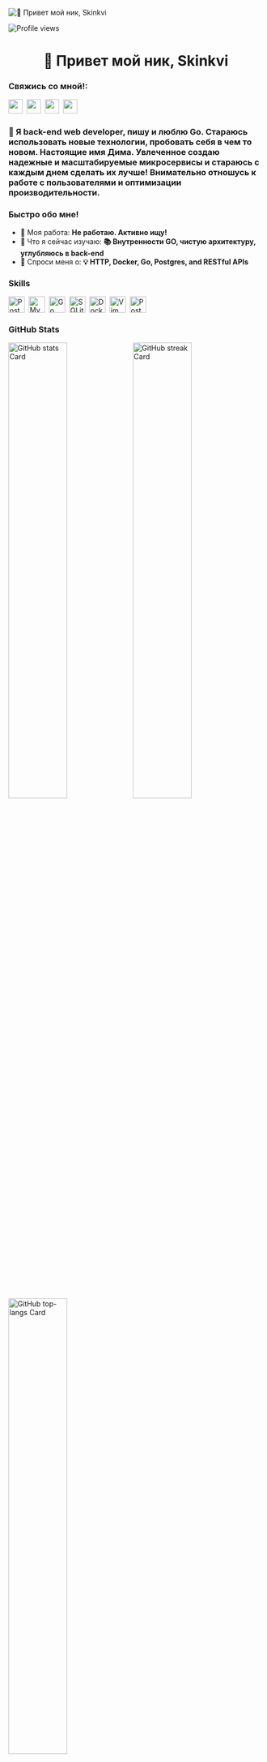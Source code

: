 ![👋 Привет мой ник, Skinkvi](https://mir-s3-cdn-cf.behance.net/project_modules/max_1200/79731568097599.5b50bca477735.jpg)

![Profile views](https://komarev.com/ghpvc/?username=Skinkvi&label=Profile%20views&color=0e75b6&style=flat)

<div id="toc">
  <ul align="center" style="list-style: none">
    <summary>
      <h1>
        👋 Привет мой ник, Skinkvi
      </h1>
    </summary>
  </ul>
</div>

**<h3 align="left">Свяжись со мной!:</h3>** 
<p align="left"><a href="https://www.linkedin.com/in/sushil-magare" target="_blank"><img src="https://img.shields.io/badge/LinkedIn-0077B5?logo=linkedin&logoColor=white" height="28" style="margin-right: 4px"></a> <a href="https://twitter.com/Sushil__SM" target="_blank"><img src="https://img.shields.io/badge/Twitter-000000?logo=X&logoColor=white" height="28" style="margin-right: 4px"></a> <a href="spotify.skinkvi@gmail.com" target="_blank"><img src="https://img.shields.io/badge/Gmail-D14836?style=for-the-badge&logo=gmail&logoColor=white" height="28" style="margin-right: 4px"></a> <a href="https://github.com/https://github.com/skinkvi" target="_blank"><img src="https://img.shields.io/badge/GitHub-100000?style=for-the-badge&logo=github&logoColor=white" height="28" style="margin-right: 4px"></a></p>

 **<h3 align="left">🚀 Я back-end web developer, пишу и люблю Go. Стараюсь использовать новые технологии, пробовать себя в чем то новом. Настоящие имя Дима. Увлеченное создаю надежные и масштабируемые микросервисы и стараюсь с каждым днем сделать их лучше! Внимательно отношусь к работе с пользователями и оптимизации производительности. </h3>**

**<h3 align="left">Быстро обо мне!</h3>**

- 💼 Моя работа: **Не работаю. Активно ищу!**
- 🌱 Что я сейчас изучаю: **📚 Внутренности GO, чистую архитектуру, углубляюсь в back-end**
- 💬 Спроси меня о: **💡 HTTP, Docker, Go, Postgres, and RESTful APIs**

 **<h3 align="left">Skills</h3>**

<div style="display: flex; flex-wrap: wrap; gap: 4px; justify-content: left;"><img src="https://img.shields.io/badge/PostgreSQL-316192?logo=postgresql&logoColor=white" height="32" alt="PostgreSQL" style="margin-right: 4px"> <img src="https://img.shields.io/badge/MySQL-4479A1?logo=mysql&logoColor=white" height="32" alt="MySQL" style="margin-right: 4px"> <img src="https://img.shields.io/badge/Go-00ADD8?logo=go&logoColor=white" height="32" alt="Go" style="margin-right: 4px"> <img src="https://img.shields.io/badge/SQLite-003B57?logo=sqlite&logoColor=white" height="32" alt="SQLite" style="margin-right: 4px"> <img src="https://img.shields.io/badge/Docker-2496ED?logo=docker&logoColor=white" height="32" alt="Docker" style="margin-right: 4px"> <img src="https://img.shields.io/badge/Vim-019733?logo=vim&logoColor=white" height="32" alt="Vim" style="margin-right: 4px"> <img src="https://img.shields.io/badge/Postman-FF6C37?logo=postman&logoColor=white" height="32" alt="Postman" style="margin-right: 4px"></div>

 **<h3 align="left">GitHub Stats</h3>**

<p align="left">
  <img width="48%" src="https://github-readme-stats.vercel.app/api?username=skinkvi&theme=catppuccin_mocha&cache_seconds=1800&border_radius=4&hide_title=false&hide_rank=false&show_icons=true&include_all_commits=true&line_height=25&disable_animations=false&text_bold=true&show=" alt="GitHub stats Card" />
  <img width="48%" src="https://streak-stats.demolab.com/?user=skinkvi&theme=catppuccin-mocha&hide_border=false&border_radius=4.5&date_format=M+j%5B%2C+Y%5D&mode=weekly&disable_animations=false&hide_total_contributions=false&hide_current_streak=false&hide_longest_streak=false&exclude_days=&locale=en&card_height=200" alt="GitHub streak Card" />
</p>

<p align="left">
  <img width="48%" src="https://github-readme-stats.vercel.app/api/top-langs?username=skinkvi&theme=catppuccin_mocha&cache_seconds=1800&border_radius=4&hide_title=false&layout=compact&langs_count=5&card_width=400&hide_progress=false" alt="GitHub top-langs Card" />
</p>

